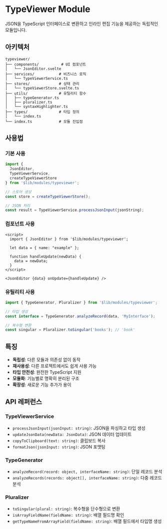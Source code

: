 # TypeViewer Module

JSON을 TypeScript 인터페이스로 변환하고 인라인 편집 기능을 제공하는 독립적인 모듈입니다.

## 아키텍처

```
typeviewer/
├── components/          # UI 컴포넌트
│   └── JsonEditor.svelte
├── services/           # 비즈니스 로직
│   └── TypeViewerService.ts
├── stores/             # 상태 관리
│   └── typeViewerStore.svelte.ts
├── utils/              # 유틸리티 함수
│   ├── typeGenerator.ts
│   ├── pluralizer.ts
│   └── syntaxHighlighter.ts
├── types/              # 타입 정의
│   └── index.ts
└── index.ts            # 모듈 진입점
```

## 사용법

### 기본 사용

```typescript
import { 
  JsonEditor, 
  TypeViewerService, 
  createTypeViewerStore 
} from '$lib/modules/typeviewer';

// 스토어 생성
const store = createTypeViewerStore();

// JSON 처리
const result = TypeViewerService.processJsonInput(jsonString);
```

### 컴포넌트 사용

```svelte
<script>
  import { JsonEditor } from '$lib/modules/typeviewer';
  
  let data = { name: "example" };
  
  function handleUpdate(newData) {
    data = newData;
  }
</script>

<JsonEditor {data} onUpdate={handleUpdate} />
```

### 유틸리티 사용

```typescript
import { TypeGenerator, Pluralizer } from '$lib/modules/typeviewer';

// 타입 생성
const interface = TypeGenerator.analyzeRecord(data, 'MyInterface');

// 복수형 변환
const singular = Pluralizer.toSingular('books'); // 'book'
```

## 특징

- **독립성**: 다른 모듈과 의존성 없이 동작
- **재사용성**: 다른 프로젝트에서도 쉽게 사용 가능
- **타입 안전성**: 완전한 TypeScript 지원
- **모듈화**: 기능별로 명확히 분리된 구조
- **확장성**: 새로운 기능 추가가 용이

## API 레퍼런스

### TypeViewerService

- `processJsonInput(jsonInput: string)`: JSON을 파싱하고 타입 생성
- `updateJsonData(newData: JsonData)`: JSON 데이터 업데이트
- `copyToClipboard(text: string)`: 클립보드 복사
- `formatJson(jsonInput: string)`: JSON 포맷팅

### TypeGenerator

- `analyzeRecord(record: object, interfaceName: string)`: 단일 레코드 분석
- `analyzeRecords(records: object[], interfaceName: string)`: 다중 레코드 분석

### Pluralizer

- `toSingular(plural: string)`: 복수형을 단수형으로 변환
- `isArrayFieldName(fieldName: string)`: 배열 필드명 확인
- `getTypeNameFromArrayField(fieldName: string)`: 배열 필드에서 타입명 생성